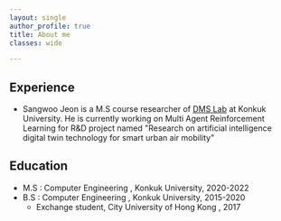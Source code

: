 ```yaml
---
layout: single
author_profile: true
title: About me
classes: wide

---
```


## Experience
- Sangwoo Jeon is a M.S course researcher of [DMS Lab](https://dmslab-konkuk.github.io/) at Konkuk University. He is currently working on Multi Agent Reinforcement Learning for R&D project named "Research on artificial intelligence digital twin technology for smart urban air mobility"

## Education
- M.S : Computer Engineering , Konkuk University, 2020-2022
- B.S : Computer Engineering , Konkuk University, 2015-2020 
  - Exchange student, City University of Hong Kong , 2017

